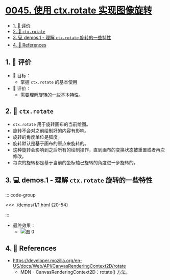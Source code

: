 # [0045. 使用 ctx.rotate 实现图像旋转](https://github.com/Tdahuyou/TNotes.canvas/tree/main/notes/0045.%20%E4%BD%BF%E7%94%A8%20ctx.rotate%20%E5%AE%9E%E7%8E%B0%E5%9B%BE%E5%83%8F%E6%97%8B%E8%BD%AC)

<!-- region:toc -->

- [1. 🫧 评价](#1--评价)
- [2. 📒 `ctx.rotate`](#2--ctxrotate)
- [3. 💻 demos.1 - 理解 `ctx.rotate` 旋转的一些特性](#3--demos1---理解-ctxrotate-旋转的一些特性)
- [4. 🔗 References](#4--references)

<!-- endregion:toc -->

## 1. 🫧 评价

- 🎯 目标：
  - 掌握 `ctx.rotate` 的基本使用
- 🫧 评价：
  - 需要理解旋转的一些基本特性。

## 2. 📒 `ctx.rotate`

- `ctx.rotate` 用于旋转画布的当前绘图。
- 旋转不会对之前绘制好的内容有影响。
- 旋转的角度单位是弧度。
- 旋转默认是基于画布的原点来旋转的。
- 这种旋转会影响到之后所有的绘制操作，直到画布的变换状态被重置或者再次修改。
- 每次的旋转都是基于当前的坐标轴已旋转的角度进一步旋转的。

## 3. 💻 demos.1 - 理解 `ctx.rotate` 旋转的一些特性

::: code-group

<<< ./demos/1/1.html {20-54}

:::

- 最终效果：
  - ![图 0](https://cdn.jsdelivr.net/gh/Tdahuyou/imgs@main/2025-08-23-07-36-06.png)

## 4. 🔗 References

- https://developer.mozilla.org/en-US/docs/Web/API/CanvasRenderingContext2D/rotate
  - MDN - CanvasRenderingContext2D：rotate() 方法。

